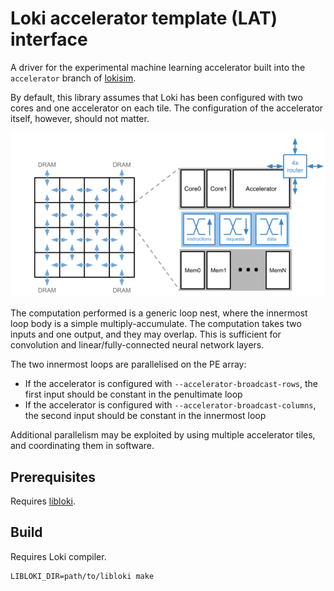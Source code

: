 # Loki accelerator template (LAT) interface

A driver for the experimental machine learning accelerator built into the `accelerator` branch of [lokisim](https://github.com/ucam-comparch-loki/lokisim/tree/accelerator).

By default, this library assumes that Loki has been configured with two cores and one accelerator on each tile. The configuration of the accelerator itself, however, should not matter.

![](structure.png)

The computation performed is a generic loop nest, where the innermost loop body is a simple multiply-accumulate. The computation takes two inputs and one output, and they may overlap. This is sufficient for convolution and linear/fully-connected neural network layers.

The two innermost loops are parallelised on the PE array:
* If the accelerator is configured with `--accelerator-broadcast-rows`, the first input should be constant in the penultimate loop
* If the accelerator is configured with `--accelerator-broadcast-columns`, the second input should be constant in the innermost loop

Additional parallelism may be exploited by using multiple accelerator tiles, and coordinating them in software.

## Prerequisites

Requires [libloki](https://github.com/ucam-comparch-loki/libloki).

## Build

Requires Loki compiler.

```
LIBLOKI_DIR=path/to/libloki make
```
